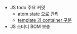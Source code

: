 - JS todo 주요 커밋
    - [atom state 으로 관리](https://github.com/eyabc/js-todo-list-step3/commit/a0888516eeccef242e2c179ad6252352c5a9f3d8)
    - [template 과 container 구분](https://github.com/eyabc/js-todo-list-step3/commit/e93e2b710f70571077194f5e7609e8ca0fbd5288)
- JS 스터디 BOM 보충
